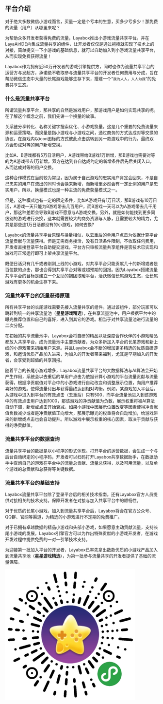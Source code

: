 ## 平台介绍

​	对于绝大多数微信小游戏而言，买量一定是个亏本的生意，买多少亏多少！那免费的流量（用户）从哪里来呢？	

​	为帮助众多开发者获得免费的流量，Layabox推出小游戏流量共享平台。并在LayaAirIDE内集成流量共享的组件，让开发者仅仅是通过拖拽就实现了技术上的对接，简单提交一下小游戏的基础信息，就可以自助加入到小游戏流量共享平台，从而实现免费获得流量！

​	Layabox作为拥有近50万开发者的游戏引擎提供方，同时也作为流量共享平台的运营方与发起方，承诺绝不收取参与流量共享平台的开发者任何费用与分成，旨在帮助微信生态中大量的长尾游戏能够生存下来，搭建一个“`我为人人，人人为我`”的免费共享生态。

### 什么是流量共享平台

​	所谓流量共享平台，那共享的自然是游戏用户，那游戏用户是如何实现共享的呢。在了解这个概念之前，我们先讲一个换量的故事。

​	关系链分享转化、名称关键字搜索优化、小游戏换量，这是几个重要的免费流量来源和运营策略。而换量是指小游戏与小游戏之间，通过商务的方式达成对等交换的协议，在游戏内以icon图标的方式彼此点击跳转到另一款游戏中的行为。最终双方会形成对等的用户新增交换。

​	比如A、B游戏都有5万日活用户，A游戏带给B游戏1万新增，那B游戏也需要对等的为A游戏带去1万新增。双方在达到各自达成约定的新增条件后先后关闭入口，从而达成对等的用户交换。

​	这种合作模式在当前较为常见，因为属于自己游戏的忠实用户肯定会回来，不是自己忠实的用户在流出的同时也会换来新增，而新增里必然会有一定比例的用户是忠实用户。所以，换量模式也是一种主流的免费获量模式之一。

​	但是，这种模式也有一定的限定条件，比如A游戏只有1万日活，那B游戏有10万日活，A游戏一天只能为B游戏带去几百用户，而B游戏一天可以为A游戏带去几千用户，那这种差距会导致B游戏不愿意与A游戏交换。另外，就是如何能找到更多同级别的游戏进行交换，这本就需要较大的商务资源与人脉，且需要较大的精力，尤其是那些连1万日活都没有的小游戏，如何去换?

​	Layabox的流量共享平台原理与换量相似，以去重后的单用户点击为依据计算平台流量贡献与流量获得。但是无需商务接洽，没有日活条件限制，不收取任何费用，开发者直接登录平台自助提交游戏，平台方只审核流量共享组件是否技术已实现和游戏可正常运行即可上架共享流量平台。

​	既便日活只有几千或者刚刚上线的小游戏，对共享平台只能贡献几十的新增或者是百位数的点击，那也会得到共享平台对等或超预期的回报。因为Layabox搭建流量共享平台的目标是建立一个互助的抱团取暖平台，活跃微信长尾游戏生态，让长尾游戏有更多的机会生存下来。

### 流量共享平台的流量获得原理

​	所有共享平台的长尾游戏需要先接入流量共享的组件。通过该组件，部分玩家可以跳转到统一的共享流量池（**星星游戏精选**），在共享流量池中，用户根据平台中的曝光推荐位置和自己的喜好，进入到其它的游戏。相当于对共享流量池进行流量的二次分配。

​	在初始的共享流量池中，Layabox会将自研的精品以及深度合作伙伴的小游戏精品都放入共享平台，成为流量池中主要贡献者，为众多新加入平台的长尾游戏和新上线的小游戏带来初始用户来源。并且Layabox会不断的增加更多精选的优质自研游戏，和邀请优质产品加入进来，为加入的开发者带来福利，尤其是早期加入的开发者，会享受到超值的共享回报。

​	随着平台的长尾小游戏增多，Layabox流量共享平台的大数据算法与AI算法会开始产生作用，系统会以去重后的单用户点击为依据计算小游戏的平台流量贡献与流量获得，根据净贡献值对平台中的小游戏进行自动改变和调整展示位置，向用户推荐喜好的游戏。使得流量付出与获得最终达到相对均衡。例如，某游戏加入平台后，从游戏中进入到平台的有效点击（去重后）只有500，而平台流量池进入到该游戏中的有效点击用户达到1000，那该游戏的净贡献值为负数，展示权重将被AI算法自动下调，新增或点击开始衰减。如果小游戏中因展示位置改变等因素使得净贡献值负数减少或者是净贡献值正向增大，那展示曝光的权重将会自动增加，给游戏带来的新增或点击也会自动提升。所以游戏中展示权重的核心因素，取决于贡献与获得的净贡献值。

### 流量共享平台的数据查询

​	流量共享平台的数据是以小程序的形式体现。打开平台的运营数据，会生成一个与后台自动绑定的小程序码，开发者可以扫码打开Layabox共享数据助手，在数据助手中查询自己的游戏在平台中的流量总贡献、流量总获得，以及可用流量，以及单个游戏的总贡献和总获得等关键数据。

### 流量共享平台的基础支持

​	Layabox流量共享平台除了登录平台后的相关技术指南。还有Layabox官方人员提供对接相关的技术支持。保障开发者在对接与加入共享平台中的顺畅性。

​	对于优质的长尾小游戏，加入到流量共享平台后，Layabox将会在官方公众号、QQ群、官网等渠道，为精选的小游戏进行不定期的免费推广。

​	对于已拥有卓越数据的精品小游戏和头部小游戏，如果愿意主动贡献流量，支持长尾小游戏的发展，Layabox引擎官方可以为作出特殊贡献的小游戏开发者，在游戏开发过程中提供免费的一对一引擎技术支持。

​	为迎接第一批加入平台的开发者，Layabox已率先拿出数款优质的小游戏产品加入到流量共享池（**星星游戏精选**），为第一批参与流量共享的开发者提供了基础的流量保障。

![二维码](img/2code.jpg)